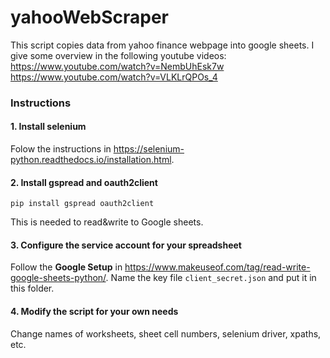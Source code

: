 # yahooWebScraper

This script copies data from yahoo finance webpage into google sheets.
I give some overview in the following youtube videos:
https://www.youtube.com/watch?v=NembUhEsk7w
https://www.youtube.com/watch?v=VLKLrQPOs_4

### Instructions

#### 1. Install selenium

Folow the instructions in https://selenium-python.readthedocs.io/installation.html.

#### 2. Install gspread and oauth2client

`pip install gspread oauth2client`

This is needed to read&write to Google sheets.

#### 3. Configure the service account for your spreadsheet

Follow the **Google Setup** in https://www.makeuseof.com/tag/read-write-google-sheets-python/.
Name the key file `client_secret.json` and put it in this folder.

#### 4. Modify the script for your own needs

Change names of worksheets, sheet cell numbers, selenium driver, xpaths, etc.  

